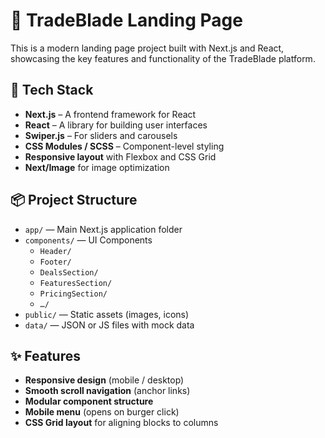 <h1>🚀 TradeBlade Landing Page</h1>

This is a modern landing page project built with Next.js and React, showcasing the key features and functionality of the TradeBlade platform.

<h2>🔧 Tech Stack</h2>
<ul>
  <li><strong>Next.js</strong> – A frontend framework for React</li>
  <li><strong>React</strong> – A library for building user interfaces</li>
  <li><strong>Swiper.js</strong> – For sliders and carousels</li>
  <li><strong>CSS Modules / SCSS</strong> – Component-level styling</li>
  <li><strong>Responsive layout</strong> with Flexbox and CSS Grid</li>
  <li><strong>Next/Image</strong> for image optimization</li>
</ul>

<h2> 📦 Project Structure</h2>

- `app/` — Main Next.js application folder  
- `components/` — UI Components  
  - `Header/`  
  - `Footer/`  
  - `DealsSection/`  
  - `FeaturesSection/`  
  - `PricingSection/`  
  - `…/`  
- `public/` — Static assets (images, icons)  
- `data/` — JSON or JS files with mock data  

<h2> ✨ Features</h2>
<ul>
  <li><strong>Responsive design</strong> (mobile / desktop)</li>
  <li><strong>Smooth scroll navigation</strong> (anchor links)</li>
  <li><strong>Modular component structure</strong></li>
  <li><strong>Mobile menu</strong> (opens on burger click)</li>
  <li><strong>CSS Grid layout</strong> for aligning blocks to columns</li>
</ul>
